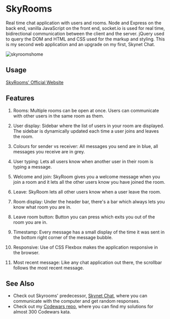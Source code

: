 # SkyRooms
Real time chat application with users and rooms. Node and Express on the back end, vanilla JavaScript on the front end, socket.io is used for real time, bidirectional communication between the client and the server. jQuery used to query the DOM and HTML and CSS used for the markup and styling. This is my second web application and an upgrade on my first, Skynet Chat.

![skyroomshome](https://user-images.githubusercontent.com/71923215/95295292-14eae180-0877-11eb-862e-6f63147235f3.jpg)

## Usage

[SkyRooms' Official Website](https://skyrooms-ms.herokuapp.com/)

## Features

1) Rooms: Multiple rooms can be open at once. Users can communicate with other users in the same room as them.

2) User display: Sidebar where the list of users in your room are displayed. The sidebar is dynamically updated each time a user joins and
   leaves the room.

3) Colours for sender vs receiver: All messages you send are in blue, all messages you receive are in grey.

4) User typing: Lets all users know when another user in their room is typing a message.

5) Welcome and join: SkyRoom gives you a welcome message when you join a room and it lets all the other users know you have joined the room.
      
6) Leave: SkyRoom lets all other users know when a user leave the room.
      
7) Room display: Under the header bar, there's a bar which always lets you know what room you are in.

8) Leave room button: Button you can press which exits you out of the room you are in.

9) Timestamp: Every message has a small display of the time it was sent in the bottom right corner of the message bubble.

10) Responsive: Use of CSS Flexbox makes the application responsive in the browser.

11) Most recent message: Like any chat application out there, the scrollbar follows the most recent message.

## See Also

* Check out Skyrooms' predecessor, [Skynet Chat](https://skynet-chat.herokuapp.com), where you can communicate with the computer and get random responses.
* Check out my [Codewars repo](https://github.com/malachispencer/codewars), where you can find my solutions for almost 300 Codewars kata.
